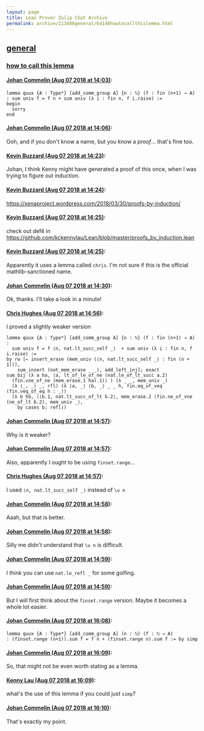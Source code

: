 ```yaml
---
layout: page
title: Lean Prover Zulip Chat Archive 
permalink: archive/113488general/64146howtocallthislemma.html
---
```


## [general](index.html)
### [how to call this lemma](64146howtocallthislemma.html)

#### [Johan Commelin (Aug 07 2018 at 14:03)](https://leanprover.zulipchat.com/#narrow/stream/113488-general/topic/how%20to%20call%20this%20lemma/near/131039906):
```lean
lemma quux {A : Type*} [add_comm_group A] {n : ℕ} (f : fin (n+1) → A) : sum univ f = f n + sum univ (λ i : fin n, f i.raise) :=
begin
  sorry
end
```

#### [Johan Commelin (Aug 07 2018 at 14:06)](https://leanprover.zulipchat.com/#narrow/stream/113488-general/topic/how%20to%20call%20this%20lemma/near/131040023):
Ooh, and if you don't know a name, but you know a *proof*... that's fine too.

#### [Kevin Buzzard (Aug 07 2018 at 14:23)](https://leanprover.zulipchat.com/#narrow/stream/113488-general/topic/how%20to%20call%20this%20lemma/near/131040821):
Johan, I think Kenny might have generated a proof of this once, when I was trying to figure out induction.

#### [Kevin Buzzard (Aug 07 2018 at 14:24)](https://leanprover.zulipchat.com/#narrow/stream/113488-general/topic/how%20to%20call%20this%20lemma/near/131040877):
https://xenaproject.wordpress.com/2018/03/30/proofs-by-induction/

#### [Kevin Buzzard (Aug 07 2018 at 14:25)](https://leanprover.zulipchat.com/#narrow/stream/113488-general/topic/how%20to%20call%20this%20lemma/near/131040889):
check out def4 in https://github.com/kckennylau/Lean/blob/master/proofs_by_induction.lean

#### [Kevin Buzzard (Aug 07 2018 at 14:25)](https://leanprover.zulipchat.com/#narrow/stream/113488-general/topic/how%20to%20call%20this%20lemma/near/131040899):
Apparently it uses a lemma called `chris`. I'm not sure if this is the official mathlib-sanctioned name.

#### [Johan Commelin (Aug 07 2018 at 14:30)](https://leanprover.zulipchat.com/#narrow/stream/113488-general/topic/how%20to%20call%20this%20lemma/near/131041195):
Ok, thanks. I'll take a look in a minute!

#### [Chris Hughes (Aug 07 2018 at 14:56)](https://leanprover.zulipchat.com/#narrow/stream/113488-general/topic/how%20to%20call%20this%20lemma/near/131042444):
I proved a slightly weaker version
```lean
lemma quux {A : Type*} [add_comm_group A] {n : ℕ} (f : fin (n+1) → A) :
  sum univ f = f ⟨n, nat.lt_succ_self _⟩  + sum univ (λ i : fin n, f i.raise) :=
by rw [← insert_erase (mem_univ (⟨n, nat.lt_succ_self _⟩ : fin (n + 1))), 
    sum_insert (not_mem_erase _ _), add_left_inj]; exact
sum_bij (λ a ha, ⟨a, lt_of_le_of_ne (nat.le_of_lt_succ a.2) 
  (fin.vne_of_ne (mem_erase.1 ha).1)⟩ ) (λ _ _, mem_univ _) 
  (λ ⟨_, _⟩ _, rfl) (λ ⟨a, _⟩ ⟨b, _⟩ _ _ h, fin.eq_of_veq (fin.veq_of_eq h : _)) 
  (λ b hb, ⟨⟨b.1, nat.lt_succ_of_lt b.2⟩, mem_erase.2 ⟨fin.ne_of_vne (ne_of_lt b.2), mem_univ _⟩, 
    by cases b; refl⟩)
```

#### [Johan Commelin (Aug 07 2018 at 14:57)](https://leanprover.zulipchat.com/#narrow/stream/113488-general/topic/how%20to%20call%20this%20lemma/near/131042466):
Why is it weaker?

#### [Johan Commelin (Aug 07 2018 at 14:57)](https://leanprover.zulipchat.com/#narrow/stream/113488-general/topic/how%20to%20call%20this%20lemma/near/131042478):
Also, apparently I ought to be using `finset.range`...

#### [Chris Hughes (Aug 07 2018 at 14:57)](https://leanprover.zulipchat.com/#narrow/stream/113488-general/topic/how%20to%20call%20this%20lemma/near/131042484):
I used `⟨n, nat.lt_succ_self _⟩` instead of `\u n`

#### [Johan Commelin (Aug 07 2018 at 14:58)](https://leanprover.zulipchat.com/#narrow/stream/113488-general/topic/how%20to%20call%20this%20lemma/near/131042536):
Aaah, but that is better.

#### [Johan Commelin (Aug 07 2018 at 14:58)](https://leanprover.zulipchat.com/#narrow/stream/113488-general/topic/how%20to%20call%20this%20lemma/near/131042543):
Silly me didn't understand that `\u n` is difficult.

#### [Johan Commelin (Aug 07 2018 at 14:59)](https://leanprover.zulipchat.com/#narrow/stream/113488-general/topic/how%20to%20call%20this%20lemma/near/131042561):
I think you can use `nat.le_refl _` for some golfing.

#### [Johan Commelin (Aug 07 2018 at 14:59)](https://leanprover.zulipchat.com/#narrow/stream/113488-general/topic/how%20to%20call%20this%20lemma/near/131042583):
But I will first think about the `finset.range` version. Maybe it becomes a whole lot easier.

#### [Johan Commelin (Aug 07 2018 at 16:08)](https://leanprover.zulipchat.com/#narrow/stream/113488-general/topic/how%20to%20call%20this%20lemma/near/131046567):
```lean
lemma quux {A : Type*} [add_comm_group A] (n : ℕ) (f : ℕ → A)
: (finset.range (n+1)).sum f = f n + (finset.range n).sum f := by simp

```

#### [Johan Commelin (Aug 07 2018 at 16:09)](https://leanprover.zulipchat.com/#narrow/stream/113488-general/topic/how%20to%20call%20this%20lemma/near/131046594):
So, that might not be even worth stating as a lemma.

#### [Kenny Lau (Aug 07 2018 at 16:09)](https://leanprover.zulipchat.com/#narrow/stream/113488-general/topic/how%20to%20call%20this%20lemma/near/131046619):
what's the use of this lemma if you could just `simp`?

#### [Johan Commelin (Aug 07 2018 at 16:10)](https://leanprover.zulipchat.com/#narrow/stream/113488-general/topic/how%20to%20call%20this%20lemma/near/131046678):
That's exactly my point.

